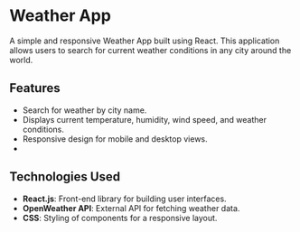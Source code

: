 # Weather App

A simple and responsive Weather App built using React. This application allows users to search for current weather conditions in any city around the world.


## Features

- Search for weather by city name.
- Displays current temperature, humidity, wind speed, and weather conditions.
- Responsive design for mobile and desktop views.
- 

## Technologies Used

- **React.js**: Front-end library for building user interfaces.
- **OpenWeather API**: External API for fetching weather data.
- **CSS**: Styling of components for a responsive layout.
